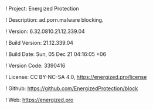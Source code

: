 ! Project: Energized Protection

! Description: ad.porn.malware blocking.

! Version: 6.32.0810.21.12.339.04

! Build Version: 21.12.339.04

! Build Date: Sun, 05 Dec 21 04:16:05 +06

! Version Code: 3390416

! License: CC BY-NC-SA 4.0, https://energized.pro/license

! Github: https://github.com/EnergizedProtection/block

! Web: https://energized.pro
